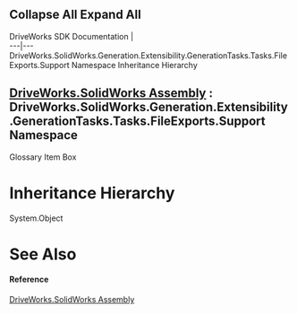 Collapse All Expand All  
---  
DriveWorks SDK Documentation  |   
---|---  
DriveWorks.SolidWorks.Generation.Extensibility.GenerationTasks.Tasks.FileExports.Support Namespace Inheritance Hierarchy   
  
[DriveWorks.SolidWorks Assembly](topic13342.md) : DriveWorks.SolidWorks.Generation.Extensibility.GenerationTasks.Tasks.FileExports.Support Namespace  
---  
  
Glossary Item Box

# Inheritance Hierarchy

System.Object  


# See Also

#### Reference

[DriveWorks.SolidWorks Assembly](topic13342.md)


